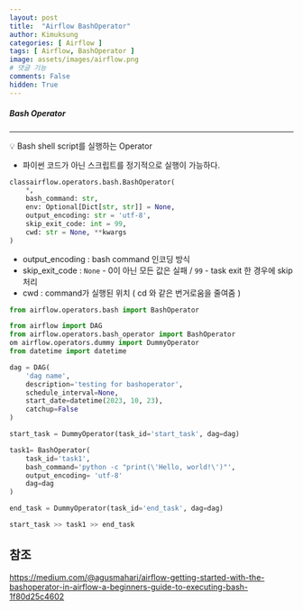 ```yaml
---
layout: post
title:  "Airflow BashOperator"
author: Kimuksung
categories: [ Airflow ]
tags: [ Airflow, BashOperator ]
image: assets/images/airflow.png
# 댓글 기능
comments: False
hidden: True
---
```


##### Bash Operator
---
<aside>
💡 Bash shell script를 실행하는 Operator
</aside>

- 파이썬 코드가 아닌 스크립트를 정기적으로 실행이 가능하다.

```python
classairflow.operators.bash.BashOperator(
    *, 
    bash_command: str, 
    env: Optional[Dict[str, str]] = None, 
    output_encoding: str = 'utf-8', 
    skip_exit_code: int = 99, 
    cwd: str = None, **kwargs
)
```

- output_encoding : bash command 인코딩 방식
- skip_exit_code : `None` - 0이 아닌 모든 값은 실패 / `99` - task exit 한 경우에 skip 처리
- cwd : command가 실행된 위치 ( cd 와 같은 번거로움을 줄여줌 )

```python
from airflow.operators.bash import BashOperator
```

```python
from airflow import DAG
from airflow.operators.bash_operator import BashOperator
om airflow.operators.dummy import DummyOperator
from datetime import datetime

dag = DAG(
    'dag name',
    description='testing for bashoperator',
    schedule_interval=None,
    start_date=datetime(2023, 10, 23),
    catchup=False
)

start_task = DummyOperator(task_id='start_task', dag=dag)

task1= BashOperator(
    task_id='task1',
    bash_command='python -c "print(\'Hello, world!\')"',
    output_encoding= 'utf-8'
    dag=dag
)

end_task = DummyOperator(task_id='end_task', dag=dag)

start_task >> task1 >> end_task 
```

참조
---
https://medium.com/@agusmahari/airflow-getting-started-with-the-bashoperator-in-airflow-a-beginners-guide-to-executing-bash-1f80d25c4602